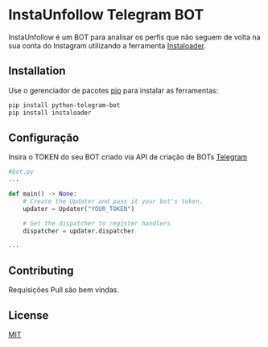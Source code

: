 # InstaUnfollow Telegram BOT

InstaUnfollow é um BOT para analisar os perfis que não seguem de volta na sua conta do Instagram utilizando a ferramenta [Instaloader](https://github.com/instaloader/instaloader).

## Installation

Use o gerenciador de pacotes [pip](https://pip.pypa.io/en/stable/) para instalar as ferramentas:

```bash
pip install python-telegram-bot
pip install instaloader
```

## Configuração

Insira o TOKEN do seu BOT criado via API de criação de BOTs [Telegram](https://core.telegram.org/bots/api)
```python
#bot.py
...

def main() -> None:
    # Create the Updater and pass it your bot's token.
    updater = Updater("YOUR_TOKEN")

    # Get the dispatcher to register handlers
    dispatcher = updater.dispatcher

...
```

## Contributing
Requisições Pull são bem vindas.

## License
[MIT](https://choosealicense.com/licenses/mit/)
